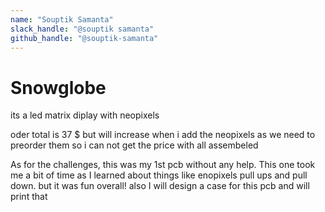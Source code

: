 ```yaml
---
name: "Souptik Samanta"
slack_handle: "@souptik samanta"
github_handle: "@souptik-samanta"
---
```


# Snowglobe

its a led matrix diplay with neopixels

oder total is 37 $ but will increase when i add the neopixels 
as we need to preorder them so i can not get the price with all assembeled

As for the challenges, this was my 1st pcb without any help. This one took me a bit of time as I learned about things like enopixels pull ups and pull down. but it was fun overall!
also I will design a case for this pcb and will print that
<!-- Describe your board in 2-3 sentences. What are you making? What will it do? -->

<!-- How much is it going to cost? -->

<!-- Tell us a little bit about your design process. What were some challenges? What helped? ***Totally optional*** -->
